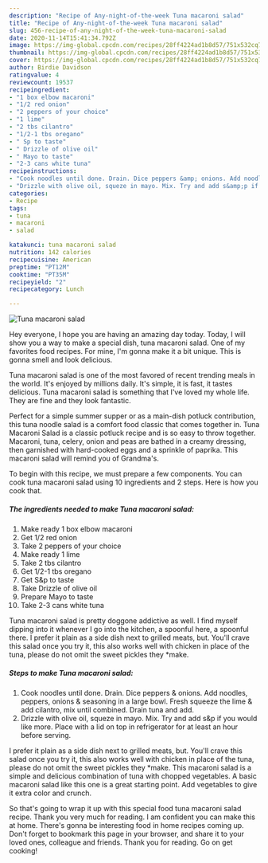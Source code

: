 ```yaml
---
description: "Recipe of Any-night-of-the-week Tuna macaroni salad"
title: "Recipe of Any-night-of-the-week Tuna macaroni salad"
slug: 456-recipe-of-any-night-of-the-week-tuna-macaroni-salad
date: 2020-11-14T15:41:34.792Z
image: https://img-global.cpcdn.com/recipes/28ff4224ad1b8d57/751x532cq70/tuna-macaroni-salad-recipe-main-photo.jpg
thumbnail: https://img-global.cpcdn.com/recipes/28ff4224ad1b8d57/751x532cq70/tuna-macaroni-salad-recipe-main-photo.jpg
cover: https://img-global.cpcdn.com/recipes/28ff4224ad1b8d57/751x532cq70/tuna-macaroni-salad-recipe-main-photo.jpg
author: Birdie Davidson
ratingvalue: 4
reviewcount: 19537
recipeingredient:
- "1 box elbow macaroni"
- "1/2 red onion"
- "2 peppers of your choice"
- "1 lime"
- "2 tbs cilantro"
- "1/2-1 tbs oregano"
- " Sp to taste"
- " Drizzle of olive oil"
- " Mayo to taste"
- "2-3 cans white tuna"
recipeinstructions:
- "Cook noodles until done. Drain. Dice peppers &amp; onions. Add noodles, peppers, onions &amp; seasoning in a large bowl. Fresh squeeze the lime &amp; add cilantro, mix until combined. Drain tuna and add."
- "Drizzle with olive oil, squeze in mayo. Mix. Try and add s&amp;p if you would like more. Place with a lid on top in refrigerator for at least an hour before serving."
categories:
- Recipe
tags:
- tuna
- macaroni
- salad

katakunci: tuna macaroni salad 
nutrition: 142 calories
recipecuisine: American
preptime: "PT12M"
cooktime: "PT35M"
recipeyield: "2"
recipecategory: Lunch

---
```



![Tuna macaroni salad](https://img-global.cpcdn.com/recipes/28ff4224ad1b8d57/751x532cq70/tuna-macaroni-salad-recipe-main-photo.jpg)

Hey everyone, I hope you are having an amazing day today. Today, I will show you a way to make a special dish, tuna macaroni salad. One of my favorites food recipes. For mine, I'm gonna make it a bit unique. This is gonna smell and look delicious.

Tuna macaroni salad is one of the most favored of recent trending meals in the world. It's enjoyed by millions daily. It's simple, it is fast, it tastes delicious. Tuna macaroni salad is something that I've loved my whole life. They are fine and they look fantastic.

Perfect for a simple summer supper or as a main-dish potluck contribution, this tuna noodle salad is a comfort food classic that comes together in. Tuna Macaroni Salad is a classic potluck recipe and is so easy to throw together. Macaroni, tuna, celery, onion and peas are bathed in a creamy dressing, then garnished with hard-cooked eggs and a sprinkle of paprika. This macaroni salad will remind you of Grandma&#39;s.


To begin with this recipe, we must prepare a few components. You can cook tuna macaroni salad using 10 ingredients and 2 steps. Here is how you cook that.

<!--inarticleads1-->

##### The ingredients needed to make Tuna macaroni salad:

1. Make ready 1 box elbow macaroni
1. Get 1/2 red onion
1. Take 2 peppers of your choice
1. Make ready 1 lime
1. Take 2 tbs cilantro
1. Get 1/2-1 tbs oregano
1. Get  S&amp;p to taste
1. Take  Drizzle of olive oil
1. Prepare  Mayo to taste
1. Take 2-3 cans white tuna


Tuna macaroni salad is pretty doggone addictive as well. I find myself dipping into it whenever I go into the kitchen, a spoonful here, a spoonful there. I prefer it plain as a side dish next to grilled meats, but. You&#39;ll crave this salad once you try it, this also works well with chicken in place of the tuna, please do not omit the sweet pickles they *make. 

<!--inarticleads2-->

##### Steps to make Tuna macaroni salad:

1. Cook noodles until done. Drain. Dice peppers &amp; onions. Add noodles, peppers, onions &amp; seasoning in a large bowl. Fresh squeeze the lime &amp; add cilantro, mix until combined. Drain tuna and add.
1. Drizzle with olive oil, squeze in mayo. Mix. Try and add s&amp;p if you would like more. Place with a lid on top in refrigerator for at least an hour before serving.


I prefer it plain as a side dish next to grilled meats, but. You&#39;ll crave this salad once you try it, this also works well with chicken in place of the tuna, please do not omit the sweet pickles they *make. This macaroni salad is a simple and delicious combination of tuna with chopped vegetables. A basic macaroni salad like this one is a great starting point. Add vegetables to give it extra color and crunch. 

So that's going to wrap it up with this special food tuna macaroni salad recipe. Thank you very much for reading. I am confident you can make this at home. There's gonna be interesting food in home recipes coming up. Don't forget to bookmark this page in your browser, and share it to your loved ones, colleague and friends. Thank you for reading. Go on get cooking!
